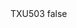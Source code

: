 <?xml version="1.0" encoding="UTF-8"?>
<CustomMetadata xmlns="http://soap.sforce.com/2006/04/metadata">
    <label>TXU503</label>
    <protected>false</protected>
</CustomMetadata>
